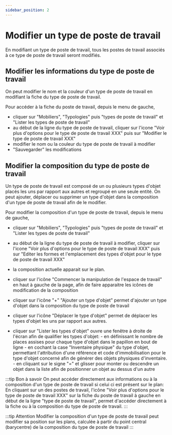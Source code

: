 ```yaml
---
sidebar_position: 2
---
```

# Modifier un type de poste de travail

En modifiant un type de poste de travail, tous les postes de travail associés à ce type de poste de travail seront modifiés.

## Modifier les informations du type de poste de travail

On peut modifier le nom et la couleur d'un type de poste de travail en modifiant la fiche du type de poste de travail.


Pour accéder à la fiche du poste de travail, depuis le menu de gauche,

-   cliquer sur "Mobiliers", "Typologies" puis "types de poste de travail" et "Lister les types de poste de travail"
-   au début de la ligne du type de poste de travail, cliquer sur l'icone "Voir plus d'options pour le type de poste de travail XXX" puis sur "Modifier le type de poste de travail XXX"
-   modifier le nom ou la couleur du type de poste de travail à modifier
-   "Sauvegarder" les modifications

## Modifier la composition du type de poste de travail

Un type de poste de travail est composé de un ou plusieurs types d'objet placés les uns par rapport aux autres et regroupé en une seule entité.
On peut ajouter, déplacer ou supprimer un type d'objet dans la composition d'un type de poste de travail afin de le modifier.


Pour modifier la composition d'un type de poste de travail, depuis le menu de gauche,

-   cliquer sur "Mobiliers", "Typologies" puis "types de poste de travail" et "Lister les types de poste de travail"
-   au début de la ligne du type de poste de travail à modifier, cliquer sur l'icone "Voir plus d'options pour le type de poste de travail XXX" puis sur "Editer les formes et l'emplacement des types d'objet pour le type de poste de travail XXX"
-   la composition actuelle apparait sur le plan.
-   cliquer sur l'icône "Commencer la manipulation de l'espace de travail" en haut à gauche de la page, afin de faire apparaitre les icônes de modification de la composition

-   cliquer sur l'icône "+" "Ajouter un type d'objet" permet d'ajouter un type d'objet dans la composition du type de poste de travail
-   cliquer sur l'icône "Déplacer le type d'objet" permet de déplacer les types d'objet les uns par rapport aux autres.
-   cliquer sur "Lister les types d'objet" ouvre une fenêtre à droite de l'écran afin de qualifier les types d'objet:
        -       en définissant le nombre de places assises pour chaque type d'objet dans le papillon en bout de ligne
        -       en cochant la case "Inventaire physique" du type d'objet, permettant l'attribution d'une référence et code d'immobilisation pour le type d'objet concerné afin de générer des objets physiques d'inventaire.
        -       en cliquant sur le signe "=" et glisser pour monter ou descendre un objet dans la liste afin de positionner un objet au dessus d'un autre

:::tip Bon à savoir
On peut accéder directement aux informations ou à la composition d'un type de poste de travail si celui ci est présent sur le plan: En cliquant sur un des postes de travail, l'icône "Voir plus d'options pour le type de poste de travail XXX" sur la fiche du poste de travail à gauche en début de la ligne "type de poste de travail", permet d'accéder directement à la fiche ou à la composition du type de poste de travail.
:::

:::tip Attention
Modifier la composition d'un type de poste de travail peut modifier sa position sur les plans, calculée à partir du point central (barycentre) de la composition du type de poste de travail
:::
